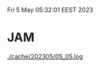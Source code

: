 Fri  5 May 05:32:01 EEST 2023
# JAM
<a href='./cache/202305/05_05.log'>./cache/202305/05_05.log</a>
